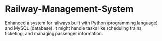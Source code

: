 # Railway-Management-System
Enhanced a system for railways built with Python (programming language) and MySQL (database). It might handle tasks like scheduling trains, ticketing, and managing passenger information.
